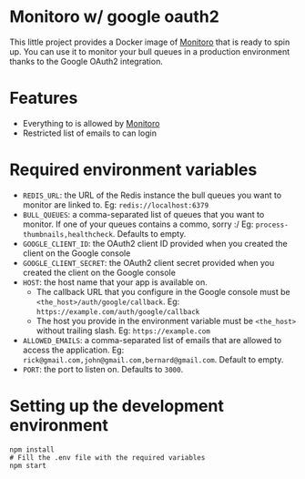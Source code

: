 # Monitoro w/ google oauth2

This little project provides a Docker image of [Monitoro](https://github.com/AbhilashJN/monitoro) that is ready to spin up.
You can use it to monitor your bull queues in a production environment thanks to the Google OAuth2 integration.

# Features

- Everything to is allowed by [Monitoro](https://github.com/AbhilashJN/monitoro)
- Restricted list of emails to can login

# Required environment variables

- `REDIS_URL`: the URL of the Redis instance the bull queues you want to monitor are linked to. Eg: `redis://localhost:6379`
- `BULL_QUEUES`: a comma-separated list of queues that you want to monitor. If one of your queues contains a commo, sorry :/ Eg: `process-thumbnails,healthcheck`. Defaults to empty.
- `GOOGLE_CLIENT_ID`: the OAuth2 client ID provided when you created the client on the Google console
- `GOOGLE_CLIENT_SECRET`: the OAuth2 client secret provided when you created the client on the Google console
- `HOST`: the host name that your app is available on.
    - The callback URL that you configure in the Google console must be `<the_host>/auth/google/callback`. Eg: `https://example.com/auth/google/callback`
    - The host you provide in the environment variable must be `<the_host>` without trailing slash. Eg: `https://example.com`
- `ALLOWED_EMAILS`: a comma-separated list of emails that are allowed to access the application. Eg: `rick@gmail.com,john@gmail.com,bernard@gmail.com`. Default to empty.
- `PORT`: the port to listen on. Defaults to `3000`.

# Setting up the development environment

```
npm install
# Fill the .env file with the required variables
npm start
```